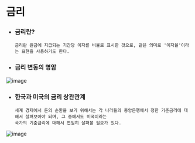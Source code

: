 # 금리

* ### 금리란?

      금리란 원금에 지급되는 기간당 이자를 비율로 표시한 것으로, 같은 의미로 '이자율'이라는 표현을 사용하기도 한다.

* ### 금리 변동의 명암

![image](https://github.com/5juman/we/assets/138484641/4c90311c-eadb-4419-83a5-1c86344d5c76)

* ### 한국과 미국의 금리 상관관계   

      세계 경제에서 돈의 순환을 보기 위해서는 각 나라들의 중앙은행에서 정한 기준금리에 대해서 살펴보아야 되며, 그 중에서도 미국이라는
      국가의 기준금리에 대해서 면밀히 살펴볼 필요가 있다.

![image](https://github.com/5juman/we/assets/138484641/db59ce40-54c0-4c18-a05b-b8bf5c51e1c2)
